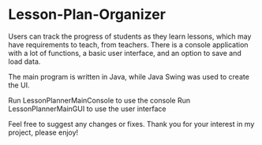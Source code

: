 # Lesson-Plan-Organizer
Users can track the progress of students as they learn lessons, which may have requirements to teach, from teachers.
There is a console application with a lot of functions, a basic user interface, and an option to save and load data.

The main program is written in Java, while Java Swing was used to create the UI.

Run LessonPlannerMainConsole to use the console
Run LessonPlannerMainGUI to use the user interface

Feel free to suggest any changes or fixes.
Thank you for your interest in my project, please enjoy!
